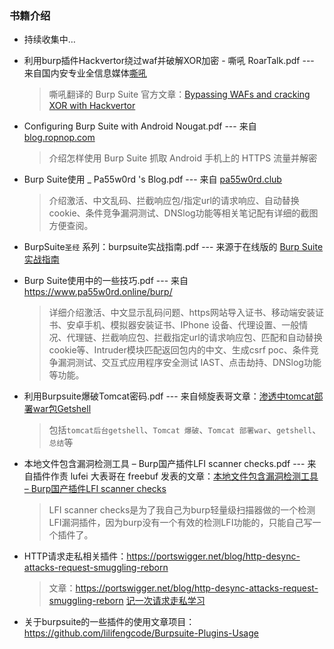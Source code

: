 ### 书籍介绍

+ 持续收集中…

+ 利用burp插件Hackvertor绕过waf并破解XOR加密 - 嘶吼 RoarTalk.pdf --- 来自国内安专业全信息媒体[嘶吼](<https://www.4hou.com/tools/14353.html>)

  > 嘶吼翻译的 Burp Suite 官方文章：[Bypassing WAFs and cracking XOR with Hackvertor](<https://portswigger.net/blog/bypassing-wafs-and-cracking-xor-with-hackvertor>)

+ Configuring Burp Suite with Android Nougat.pdf --- 来自[blog.ropnop.com](<https://blog.ropnop.com/configuring-burp-suite-with-android-nougat/>)

  > 介绍怎样使用 Burp Suite 抓取 Android 手机上的 HTTPS 流量并解密 

+ Burp Suite使用 _ Pa55w0rd 's Blog.pdf --- 来自 [pa55w0rd.club](<http://www.pa55w0rd.club/burp/>) 

  > 介绍激活、中文乱码、拦截响应包/指定url的请求响应、自动替换cookie、条件竞争漏洞测试、DNSlog功能等相关笔记配有详细的截图方便查阅。

+ BurpSuite`圣经` 系列：burpsuite实战指南.pdf --- 来源于在线版的 [Burp Suite 实战指南](<https://t0data.gitbooks.io/burpsuite/content/>)

+ Burp Suite使用中的一些技巧.pdf --- 来自 https://www.pa55w0rd.online/burp/ 
  > 详细介绍激活、中文显示乱码问题、https网站导入证书、移动端安装证书、安卓手机、模拟器安装证书、IPhone 设备、代理设置、一般情况、代理链、拦截响应包、拦截指定url的请求响应包、匹配和自动替换cookie等、Intruder模块匹配返回包内的中文、生成csrf poc、条件竞争漏洞测试、交互式应用程序安全测试 IAST、点击劫持、DNSlog功能等功能。
  
+ 利用Burpsuite爆破Tomcat密码.pdf --- 来自倾旋表哥文章：[渗透中tomcat部署war包Getshell](https://payloads.online/archivers/2017-08-17/2)
  > 包括`tomcat后台getshell`、`Tomcat 爆破`、`Tomcat 部署war`、`getshell`、`总结`等

+ 本地文件包含漏洞检测工具 – Burp国产插件LFI scanner checks.pdf --- 来自插件作责 lufei 大表哥在 freebuf 发表的文章：[本地文件包含漏洞检测工具 – Burp国产插件LFI scanner checks](https://www.freebuf.com/sectool/75118.html) 
  > LFI scanner checks是为了我自己为burp轻量级扫描器做的一个检测LFI漏洞插件，因为burp没有一个有效的检测LFI功能的，只能自己写一个插件了。

+ HTTP请求走私相关插件：https://portswigger.net/blog/http-desync-attacks-request-smuggling-reborn 
  > 文章：https://portswigger.net/blog/http-desync-attacks-request-smuggling-reborn [记一次请求走私学习](https://xz.aliyun.com/t/6299)

+ 关于burpsuite的一些插件的使用文章项目：https://github.com/lilifengcode/Burpsuite-Plugins-Usage

